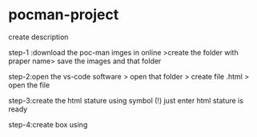 # pocman-project

create description

step-1 :download the poc-man imges in online >create the folder with praper name> save the images and that folder

step-2:open the vs-code software > open that folder > create file .html > open the file

step-3:create the html stature using symbol (!) just enter html stature is ready

step-4:create box using <style> type the height and width to create the rectangle box css (or) style tag in html file

step-5:open the script tag (or) create sprate .js file

ex-<script src="pacman.js"></script>

step-6:create a variable just like that

ex-// Pac-Man's current position

let pacmanX = 100; let pacmanY = 100;

// Speed of Pac-Man let pacmanSpeed = 5;

step-7 create the function mov the img (see that my above progarm file ex-open the index file)

step-8:poc-man prograam is running successfully


https://github.com/BalasuryaMCA2023/pocman/assets/139736173/89696684-8395-430e-ae0c-933c937c24d5



# Future Improvement

currently, for positions X and Y only two directions future improvements are multiple different using Javascript another language
